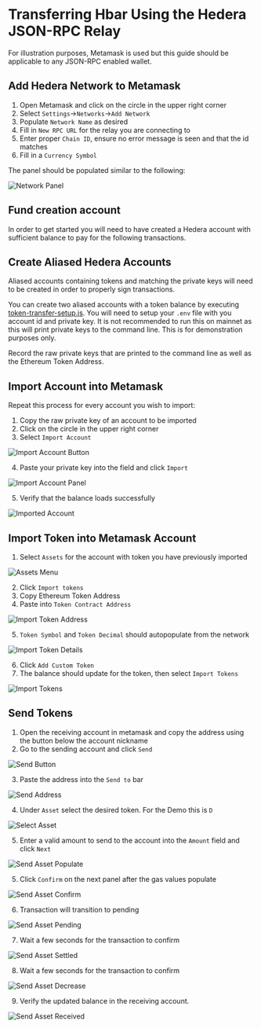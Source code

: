 # Transferring Hbar Using the Hedera JSON-RPC Relay

For illustration purposes, Metamask is used but this guide should be applicable to any JSON-RPC enabled wallet.

## Add Hedera Network to Metamask

1. Open Metamask and click on the circle in the upper right corner
2. Select `Settings`->`Networks`->`Add Network`
3. Populate `Network Name` as desired
4. Fill in `New RPC URL` for the relay you are connecting to
5. Enter proper `Chain ID`, ensure no error message is seen and that the id matches
6. Fill in a `Currency Symbol`

The panel should be populated similar to the following:

![Network Panel](images/networkPanel.png)

## Fund creation account
In order to get started you will need to have created a Hedera account with sufficient balance to pay for the following transactions.

## Create Aliased Hedera Accounts
Aliased accounts containing tokens and matching the private keys will need to be created in order to properly sign transactions. 

You can create two aliased accounts with a token balance by executing [token-transfer-setup.js](examples/token-transfer-setup.js). You will need to setup your `.env` file with you account id and private key. It is not recommended to run this on mainnet as this will print private keys to the command line. This is for demonstration purposes only.

Record the raw private keys that are printed to the command line as well as the Ethereum Token Address.

## Import Account into Metamask

Repeat this process for every account you wish to import:

1. Copy the raw private key of an account to be imported
2. Click on the circle in the upper right corner
3. Select `Import Account`

![Import Account Button](images/importAccountButton.png)

4. Paste your private key into the field and click `Import`

![Import Account Panel](images/importAccountPanel.png)

5. Verify that the balance loads successfully

![Imported Account](images/importedAccount.png)

## Import Token into Metamask Account
1. Select `Assets` for the account with token you have previously imported

![Assets Menu](images/assetsMenu.png)

2. Click `Import tokens`
3. Copy Ethereum Token Address
4. Paste into `Token Contract Address`

![Import Token Address](images/importTokenAddress.png)

5. `Token Symbol` and `Token Decimal` should autopopulate from the network

![Import Token Details](images/importTokenDetails.png)

6. Click `Add Custom Token`
7. The balance should update for the token, then select `Import Tokens`

![Import Tokens](images/ImportTokens.png)

## Send Tokens
1. Open the receiving account in metamask and copy the address using the button below the account nickname
2. Go to the sending account and click `Send`

![Send Button](images/sendButton.png)

3. Paste the address into the `Send to` bar

![Send Address](images/sendAddress.png)

4. Under `Asset` select the desired token. For the Demo this is `D`

![Select Asset](images/selectAsset.png)

5. Enter a valid amount to send to the account into the `Amount` field and click `Next`

![Send Asset Populate](images/sendAssetPopulate.png)

5. Click `Confirm` on the next panel after the gas values populate

![Send Asset Confirm](images/sendAssetConfirm.png)

6. Transaction will transition to pending

![Send Asset Pending](images/sendAssetPending.png)

7. Wait a few seconds for the transaction to confirm

![Send Asset Settled](images/sendAssetSettled.png)

8. Wait a few seconds for the transaction to confirm

![Send Asset Decrease](images/sendAssetDecrease.png)

9. Verify the updated balance in the receiving account.

![Send Asset Received](images/sendAssetReceived.png)

